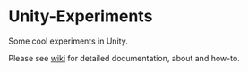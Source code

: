 # Unity-Experiments
Some cool experiments in Unity.

Please see [wiki](https://github.com/batman831/Unity-Experiments/wiki) for detailed documentation, about and how-to.
